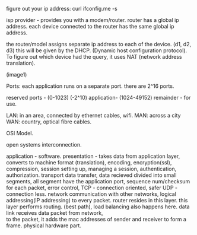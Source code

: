 figure out your ip address:
    curl ifconfig.me -s

isp provider - provides you with a modem/router. 
router has a global ip address. 
each device connected to the router has the same global ip address.

the router/model assigns separate ip address to each of the device. (d1, d2, d3)
this will be given by the DHCP. (Dynamic host configuration protocol).
To figure out which device had the query, it uses NAT (network address translation). 

(image1)

Ports:
each application runs on a separate port. 
there are 2^16 ports. 

reserved ports - (0-1023) (-2^10)
application- (1024-49152)
remainder - for use. 

LAN: in an area, connected by ethernet cables, wifi. 
MAN: across a city
WAN: country, optical fibre cables. 


OSI Model. 

open systems interconnection. 

application - 
    software. 
presentation - 
    takes data from application layer, converts to machine format (translation), encoding, encryption(ssl), compression, 
session
    setting up, managing a session, authentication, authorization. 
transport
    data transfer, data recieved divided into small segments, 
    all segment have the application port, sequence num/checksum for each packet, error control, 
    TCP - connection oriented, safer
    UDP - connection less.
network
    communication with other networks, logical addressing(IP addressing) to every packet. 
    router resides in this layer. this layer performs routing. (best path), 
    load balancing also happens here. 
data link 
    receives data packet from network,  
    to the packet, it adds the mac addresses of sender and receiver to form a frame. 
physical 
    hardware part. 
